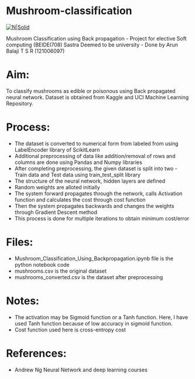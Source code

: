 # Mushroom-classification

[![N|Solid](https://camo.githubusercontent.com/52feade06f2fecbf006889a904d221e6a730c194/68747470733a2f2f636f6c61622e72657365617263682e676f6f676c652e636f6d2f6173736574732f636f6c61622d62616467652e737667)](https://colab.research.google.com/github/arunbalajitsr/Mushroom-classification/blob/main/Mushroom_Classification_using_Backpropagation.ipynb)

Mushroom Classification using Back propagation - Project for elective Soft computing (BEIDEI708) Sastra Deemed to be university - Done by Arun Balaji T S R (121006097)

# Aim:
To classify mushrooms as edible or poisonous using Back propagated neural network. Dataset is obtained from Kaggle and UCI Machine Learning Repository.
  
# Process:
  - The dataset is converted to numerical form from labeled from using LabelEncoder library of ScikitLearn
  - Additional preprocessing of data like addition/removal of rows and columns are done using Pandas and Numpy libraries
  - After completing preprocessing, the given dataset is split into two - Train data and Test data using train_test_split library
  - The structure of the neural network, hidden layers are defined
  - Random weights are alloted initially
  - The system forward propagates through the network, calls Activation function and calculates the cost through cost function
  - Then the system propagates backwards and changes the weights through Gradient Descent method
  - This process is done for multiple iterations to obtain minimum cost/error
  
 # Files:
  - Mushroom_Classification_Using_Backpropagation.ipynb file is the python notebook code
  - mushrooms.csv is the original dataset
  - mushrooms_converted.csv is the dataset after preprocessing

# Notes:
- The activation may be Sigmoid function or a Tanh function. Here, I have used Tanh function because of low accuracy in sigmoid function.
- Cost function used here is cross-entropy cost

# References:
- Andrew Ng Neural Network and deep learning courses



